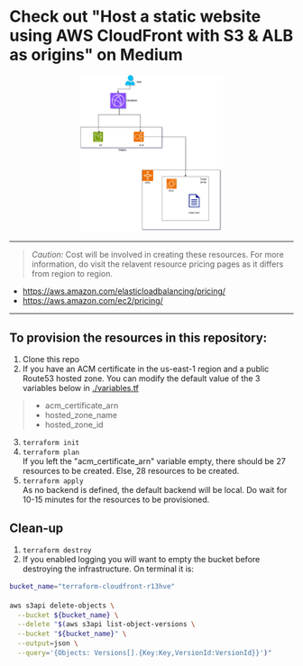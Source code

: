 # Check out "Host a static website using AWS CloudFront with S3 & ALB as origins" on Medium

<div style="text-align:center">
  <img src="./aws_cloudfront_s3_elb.jpg" width="50%" height="50%">
</div>

---
> *Caution:* Cost will be involved in creating these resources. For more information, do visit the relavent resource pricing pages as it differs from region to region.
- https://aws.amazon.com/elasticloadbalancing/pricing/
- https://aws.amazon.com/ec2/pricing/
---

## To provision the resources in this repository:
1. Clone this repo
2. If you have an ACM certificate in the us-east-1 region and a public Route53 hosted zone. You can modify the default value of the 3 variables below in [./variables.tf](variables.tf)
  > - acm_certificate_arn
  > - hosted_zone_name
  > - hosted_zone_id
3. `terraform init`
4. `terraform plan` <br>
If you left the "acm_certificate_arn" variable empty, there should be 27 resources to be created. Else, 28 resources to be created.
5. `terraform apply` <br>
As no backend is defined, the default backend will be local. Do wait for 10-15 minutes for the resources to be provisioned.

## Clean-up
1. `terraform destroy`
2. If you enabled logging you will want to empty the bucket before destroying the infrastructure. On terminal it is:
```bash
bucket_name="terraform-cloudfront-r13hve"

aws s3api delete-objects \
  --bucket ${bucket_name} \
  --delete "$(aws s3api list-object-versions \
  --bucket "${bucket_name}" \
  --output=json \
  --query='{Objects: Versions[].{Key:Key,VersionId:VersionId}}')"
```